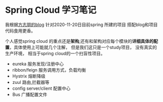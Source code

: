 # Spring Cloud 学习笔记
我根据[方志朋的blog](https://www.fangzhipeng.com/springcloud) 针对2020-11-20日目前spring 所建的项目
搭配blog和项目代码食用更香。

个人感觉spring cloud 的重点还是**架构**,还有和架构对应每个模块的**详细具体的配置**，具体使用上可能就几个注解，
但是我们这只是一个study项目，
没有真实的生产环境，
相当于spring cloud的一个扫盲性项目。

- eureka 服务发现/注册中心
- ribbon/feign 服务调用方式，负载均衡
- Hystrix 熔断降级
- zuul 路由,拦截器等
- config server/client 配置中心
- Bus 广播配置文件